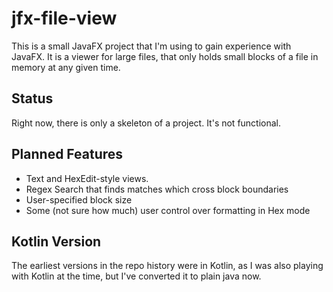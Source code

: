 # jfx-file-view

This is a small JavaFX project that I'm using to gain experience
with JavaFX.  It is a viewer for large files, that
only holds small blocks of a file in memory at any given time.

## Status

Right now, there is only a skeleton of a project. It's not functional.

## Planned Features

 - Text and HexEdit-style views.
 - Regex Search that finds matches which cross block boundaries
 - User-specified block size
 - Some (not sure how much) user control over formatting in Hex mode

## Kotlin Version

The earliest versions in the repo history were in Kotlin, as I was
also playing with Kotlin at the time, but I've converted it to plain
java now.
